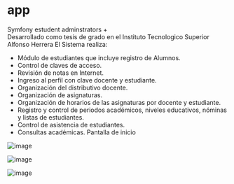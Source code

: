 # app
Symfony estudent adminstrators +
</br>
Desarrollado como tesis de grado en el Instituto Tecnologico Superior Alfonso Herrera 
El Sistema realiza:
-	Módulo de estudiantes que incluye registro de Alumnos.
-	Control de claves de acceso. 
-	Revisión de notas en Internet. 
-	Ingreso al perfil con clave docente y estudiante.
-	Organización del distributivo docente.
-	Organización de asignaturas.
-	Organización de horarios de las asignaturas por docente y estudiante.
-	Registro y control de periodos académicos, niveles educativos, nóminas y listas de estudiantes.
-	Control de asistencia de estudiantes.
-	Consultas académicas.
Pantalla de inicio 
 
 
![image](https://user-images.githubusercontent.com/86753747/146279946-38c79d55-267b-4fae-9f62-47ef56b707e4.png)

![image](https://user-images.githubusercontent.com/86753747/146279991-046ec20a-e237-47a6-ab63-f4c4eaed02ef.png)


![image](https://user-images.githubusercontent.com/86753747/146280034-97b3564c-0a30-4e93-b16e-4fee5fca0ea3.png)







